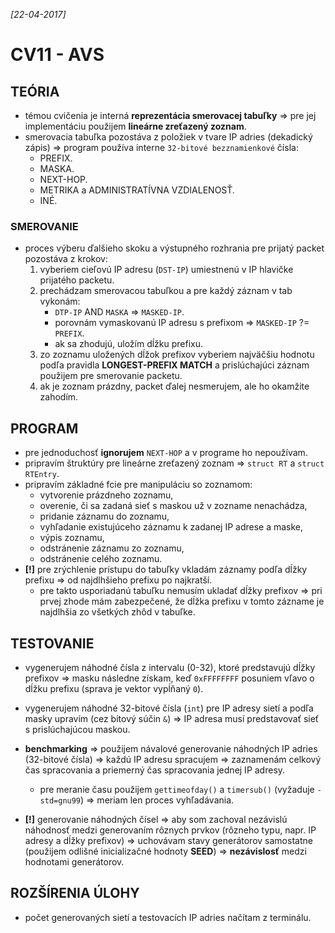 _[22-04-2017]_

# CV11 - AVS

## TEÓRIA

- témou cvičenia je interná __reprezentácia smerovacej tabuľky__ => pre jej implementáciu použijem __lineárne zreťazený zoznam__.
- smerovacia tabuľka pozostáva z položiek v tvare IP adries (dekadický zápis) => program používa interne `32-bitové bezznamienkové` čísla:
    + PREFIX. 
    + MASKA.
    + NEXT-HOP.
    + METRIKA a ADMINISTRATÍVNA VZDIALENOSŤ.
    + INÉ.
 
### SMEROVANIE

- proces výberu ďalšieho skoku a výstupného rozhrania pre prijatý packet pozostáva z krokov:
    1. vyberiem cieľovú IP adresu (`DST-IP`) umiestnenú v IP hlavičke prijatého packetu.
    2. prechádzam smerovacou tabuľkou a pre každý záznam v tab vykonám:
        + `DTP-IP` AND `MASKA` => `MASKED-IP`.
        + porovnám vymaskovanú IP adresu s prefixom => `MASKED-IP` ?= `PREFIX`.
        + ak sa zhodujú, uložím dĺžku prefixu.
    3. zo zoznamu uložených dĺžok prefixov vyberiem najväčšiu hodnotu podľa pravidla __LONGEST-PREFIX MATCH__ a prislúchajúci záznam použijem pre smerovanie packetu.
    4. ak je zoznam prázdny, packet ďalej nesmerujem, ale ho okamžite zahodím.

## PROGRAM

- pre jednoduchosť __ignorujem__ `NEXT-HOP` a v programe ho nepoužívam.
- pripravím štruktúry pre lineárne zreťazený zoznam => `struct RT` a `struct RTEntry`.
- pripravím základné fcie pre manipuláciu so zoznamom:
    + vytvorenie prázdneho zoznamu,
    + overenie, či sa zadaná sieť s maskou už v zozname nenachádza,
    + pridanie záznamu do zoznamu,
    + vyhľadanie existujúceho záznamu k zadanej IP adrese a maske,
    + výpis zoznamu,
    + odstránenie záznamu zo zoznamu,
    + odstránenie celého zoznamu.
- __[!]__ pre zrýchlenie prístupu do tabuľky vkladám záznamy podľa dĺžky prefixu => od najdlhšieho prefixu po najkratší.
    + pre takto usporiadanú tabuľku nemusím ukladať dĺžky prefixov => pri prvej zhode mám zabezpečené, že dĺžka prefixu v tomto zázname je najdlhšia zo všetkých zhôd v tabuľke.

## TESTOVANIE

- vygenerujem náhodné čísla z intervalu (0-32), ktoré predstavujú dĺžky prefixov => masku následne získam, keď `0xFFFFFFFF` posuniem vľavo o dĺžku prefixu (sprava je vektor vypĺňaný `0`). 
- vygenerujem náhodné 32-bitové čísla (`int`) pre IP adresy sietí a podľa masky upravím (cez bitový súčin `&`) => IP adresa musí predstavovať sieť s prislúchajúcou maskou.

- __benchmarking__ => použijem návalové generovanie náhodných IP adries (32-bitové čísla) => každú IP adresu spracujem => zaznamenám celkový čas spracovania a priemerný čas spracovania jednej IP adresy.
    + pre meranie času použijem `gettimeofday()` a `timersub()` (vyžaduje `-std=gnu99`) => meriam len proces vyhľadávania.
    
- **[!]** generovanie náhodných čísel => aby som zachoval nezávislú náhodnosť medzi generovaním rôznych prvkov (rôzneho typu, napr. IP adresy a dĺžky prefixov) => uchovávam stavy generátorov samostatne (použijem odlišné inicializačné hodnoty __SEED__) => __nezávislosť__ medzi hodnotami generátorov.

## ROZŠÍRENIA ÚLOHY

- počet generovaných sietí a testovacích IP adries načítam z terminálu.
